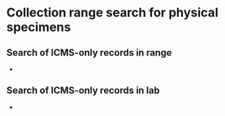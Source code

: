 # Collection range search for physical specimens

## Search of ICMS-only records in range

 * 

## Search of ICMS-only records in lab

 * 